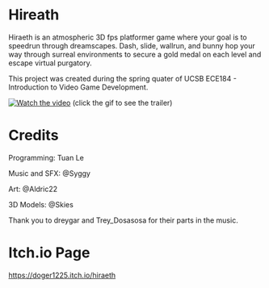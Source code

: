 # Hireath

Hiraeth is an atmospheric 3D fps platformer game where your goal is to speedrun through dreamscapes. Dash, slide, wallrun, and bunny hop your way through surreal environments to secure a gold medal on each level and escape virtual purgatory. 

This project was created during the spring quater of UCSB ECE184 - Introduction to Video Game Development.

[![Watch the video](https://media4.giphy.com/media/v1.Y2lkPTc5MGI3NjExczcwbTBvbjVndjEyNHIxZ2FieHh5eWUwNTk1ajFmcWt5Y2hmN2N5MyZlcD12MV9pbnRlcm5hbF9naWZfYnlfaWQmY3Q9Zw/lfiQffhYjUK2rImDHY/giphy.gif)](https://youtu.be/Sxxv3YrGJi8)
(click the gif to see the trailer)

# Credits

Programming: Tuan Le

Music and SFX: @Syggy

Art: @Aldric22

3D Models: @Skies

Thank you to dreygar and Trey_Dosasosa for their parts in the music. 

# Itch\.io Page
https://doger1225.itch.io/hiraeth